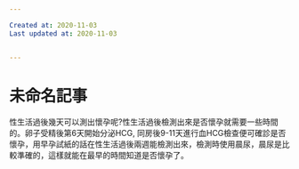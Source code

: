 ```yaml
---

Created at: 2020-11-03
Last updated at: 2020-11-03


---
```


# 未命名記事


性生活過後幾天可以測出懷孕呢?性生活過後檢測出來是否懷孕就需要一些時間的。卵子受精後第6天開始分泌HCG, 同房後9-11天進行血HCG檢查便可確診是否懷孕，用早孕試紙的話在性生活過後兩週能檢測出來，檢測時使用晨尿，晨尿是比較準確的，這樣就能在最早的時間知道是否懷孕了。

